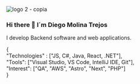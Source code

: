 ![logo 2 - copia](https://github.com/diegomolinatrejos/diegomolinatrejos/assets/57080340/f0b75f14-8236-40b7-8f81-74b1ccf70afa)

### Hi there 👋 I´m Diego Molina Trejos
I develop Backend software and web applications.  

{  
"Technologies" : ["JS, C#, Java, React, .NET"],  
"Tools": ["Visual Studio, VS Code, IntelliJ IDE, Git"],    
"Interest": ["QA", "AWS", "Astro", "Next", "PHP"]  
}


<!--
**diegomolinatrejos/diegomolinatrejos** is a ✨ _special_ ✨ repository because its `README.md` (this file) appears on your GitHub profile.

Here are some ideas to get you started:

- 🔭 I’m currently working on ...
- 🌱 I’m currently learning ...
- 👯 I’m looking to collaborate on ...
- 🤔 I’m looking for help with ...
- 💬 Ask me about ...
- 📫 How to reach me: ...
- 😄 Pronouns: ...
- ⚡ Fun fact: ...
-->
